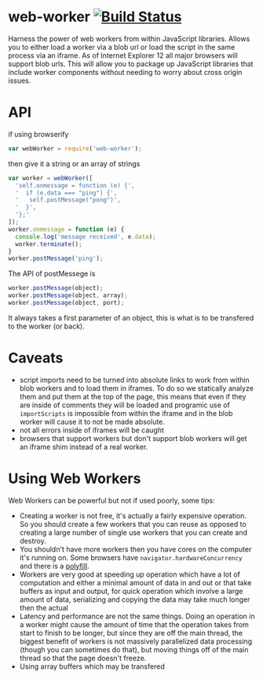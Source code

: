web-worker [![Build Status](https://travis-ci.org/calvinmetcalf/web-worker.svg)](https://travis-ci.org/calvinmetcalf/web-worker)
====

Harness the power of web workers from within JavaScript libraries.  Allows you to either load a worker via a blob url or load the script in the same process via an iframe.  As of Internet Explorer 12 all major browsers will support blob urls.  This will allow you to package up JavaScript libraries that include worker components without needing to worry about cross origin issues.

API
===

if using browserify

```js
var webWorker = require('web-worker');
```

then give it a string or an array of strings

```js
var worker = webWorker([
  'self.onmessage = function (e) {',
  '  if (e.data === "ping") {',
  '   self.postMessage("pong")',
  '  }',
  '};'
]);
worker.onmessage = function (e) {
  console.log('message received', e.data);
  worker.terminate();
}
worker.postMessage('ping');
```

The API of postMessege is 

```js
worker.postMessage(object);
worker.postMessage(object, array);
worker.postMessage(object, port);
```

It always takes a first parameter of an object, this is what is to be transfered to the worker (or back).

Caveats
===

- script imports need to be turned into absolute links to work from within blob workers and to load them in iframes. To do so we statically analyze them and put them at the top of the page, this means that even if they are inside of comments they will be loaded and programic use of `importScripts` is impossible from within the iframe and in the blob worker will cause it to not be made absolute.
- not all errors inside of iframes will be caught
- browsers that support workers but don't support blob workers will get an iframe shim instead of a real worker.


Using Web Workers
===

Web Workers can be powerful but not if used poorly, some tips:

- Creating a worker is not free, it's actually a fairly expensive operation.  So you should create a few workers that you can reuse as opposed to creating a large number of single use workers that you can create and destroy.
- You shouldn't have more workers then you have cores on the computer it's running on.  Some browsers have `navigator.hardwareConcurrency` and there is a [polyfill](https://github.com/oftn/core-estimator).
- Workers are very good at speeding up operation which have a lot of computation and either a minimal amount of data in and out or that take buffers as input and output, for quick operation which involve a large amount of data, serializing and copying the data may take much longer then the actual 
- Latency and performance are not the same things. Doing an operation in a worker might cause the amount of time that the operation takes from start to finish to be longer, but since they are off the main thread, the biggest benefit of workers is not massively parallelized data processing (though you can sometimes do that), but moving things off of the main thread so that the page doesn't freeze.
- Using array buffers which may be transfered 